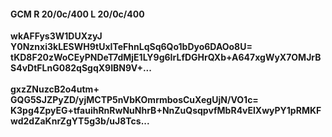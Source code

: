 #### GCM R 20/0c/400 L 20/0c/400
**wkAFFys3W1DUXzyJ**<br/>**Y0Nznxi3kLESWH9tUxITeFhnLqSq6Qo1bDyo6DAOo8U=**<br/>**tKD8F20zWoCEyPNDeT7dMjE1LY9g6IrLfDGHrQXb+A647xgWyX7OMJrBS4vDtFLnG082qSgqX9IBN9V+...**<br/><br/>
**gxzZNuzcB2o4utm+**<br/>**GQG5SJZPyZD/yjMCTP5nVbKOmrmbosCuXegUjN/VO1c=**<br/>**K3pg4ZpyEG+tfauihRnRwNuNhrB+NnZuQsqpvfMbR4vElXwyPY1pRMKFwd2dZaKnrZgYT5g3b/uJ8Tcs...**